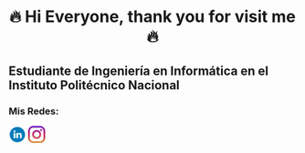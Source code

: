 <h1 align="center">🔥 Hi Everyone, thank you for visit me 🔥</h1>
<h2 align="left">Estudiante de Ingeniería en Informática en el Instituto Politécnico Nacional</h2>

<h3 align="left">Mis Redes:</h3>

<p align="left">
<a href="https://www.linkedin.com/in/gabriel-t%C3%A9llez-g%C3%B3mez/" target="blank"><img align="center" src="https://github.com/GabrielTellezG/MyD/blob/main/Linkedid.png" alt="MyD" height="30" width="30" /></a>
<a href="https://www.instagram.com/gabriel_tellez_gomez/" target="blank"><img align="center" src="https://github.com/GabrielTellezG/MyD/blob/main/Instagram.png" alt="MyD" height="30" width="30" /></a>
</p>
